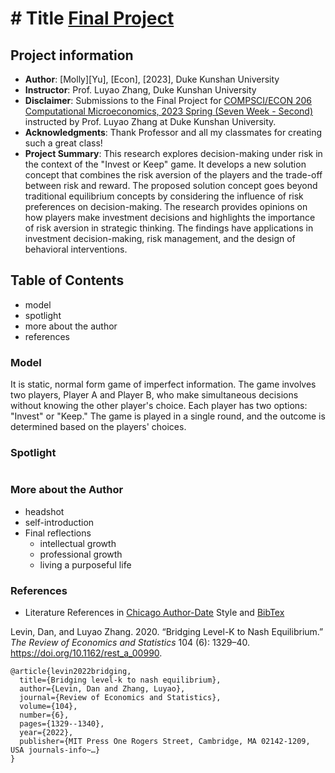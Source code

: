 # # Title [Final Project](https://www.nature.com/articles/s41562-021-01152-2)
## Project information
- **Author**: [Molly][Yu], [Econ], [2023], Duke Kunshan University
- **Instructor**: Prof. Luyao Zhang, Duke Kunshan University
- **Disclaimer**: Submissions to the  Final Project for [COMPSCI/ECON 206 Computational Microeconomics, 2023 Spring (Seven Week - Second)](https://ce.pubpub.org/) instructed by Prof. Luyao Zhang at Duke Kunshan University.
- **Acknowledgments**: Thank Professor and all my classmates for creating such a great class!
- **Project Summary**: 
This research explores decision-making under risk in the context of the "Invest or Keep" game. It develops a new solution concept that combines the risk aversion of the players and the trade-off between risk and reward. The proposed solution concept goes beyond traditional equilibrium concepts by considering the influence of risk preferences on decision-making. The research provides opinions on how players make investment decisions and highlights the importance of risk aversion in strategic thinking. The findings have applications in investment decision-making, risk management, and the design of behavioral interventions. 
   
## Table of Contents
- model
- spotlight
- more about the author
- references

### Model

It is static, normal form game of imperfect information. The game involves two players, Player A and Player B, who make simultaneous decisions without knowing the other player's choice. Each player has two options: "Invest" or "Keep." The game is played in a single round, and the outcome is determined based on the players' choices.


### Spotlight
![]()

### More about the Author
- headshot
- self-introduction
- Final reflections 
  - intellectual growth
  - professional growth
  - living a purposeful life

### References

- Literature References in [Chicago Author-Date](https://www.chicagomanualofstyle.org/tools_citationguide/citation-guide-2.html) Style and [BibTex](https://scholar.google.com/) 

Levin, Dan, and Luyao Zhang. 2020. “Bridging Level-K to Nash Equilibrium.” *The Review of Economics and Statistics* 104 (6): 1329–40. https://doi.org/10.1162/rest_a_00990.

```
@article{levin2022bridging,
  title={Bridging level-k to nash equilibrium},
  author={Levin, Dan and Zhang, Luyao},
  journal={Review of Economics and Statistics},
  volume={104},
  number={6},
  pages={1329--1340},
  year={2022},
  publisher={MIT Press One Rogers Street, Cambridge, MA 02142-1209, USA journals-info~…}
}
```

